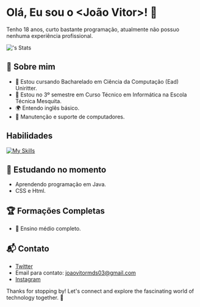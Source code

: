 # Olá, Eu sou o <João Vitor>! 👋

Tenho 18 anos, curto bastante programação, atualmente não possuo nenhuma experiência profissional.

![<agsjohn>'s Stats](https://github-readme-stats.vercel.app/api?username=<agsjohn>&theme=vue-dark&show_icons=true&hide_border=true&count_private=true)

## 🚀 Sobre mim

- 🔭 Estou cursando Bacharelado em Ciência da Computação (Ead) Uniritter.
- 📝 Estou no 3º semestre em Curso Técnico em Informática na Escola Técnica Mesquita.
- 🌍 Entendo inglês básico.
- 🔧 Manutenção e suporte de computadores. 

## Habilidades
[![My Skills](https://skillicons.dev/icons?i=c,mysql)](https://skillicons.dev)

## 🌱 Estudando no momento

  - Aprendendo programação em Java.
  - CSS e Html.

 ## 🏆 Formações Completas

- 🌟 Ensino médio completo.


## 📬 Contato

- [Twitter](https://twitter.com/AGsecretJohn)
- Email para contato: joaovitormds03@gmail.com
- [Instagram](https://www.instagram.com/agsjohn/)

Thanks for stopping by! Let's connect and explore the fascinating world of technology together. 🚀



<!--

Here are some ideas to get you started:

- 🔭 I’m currently working on ...
- 🌱 I’m currently learning ...
- 👯 I’m looking to collaborate on ...
- 🤔 I’m looking for help with ...
- 💬 Ask me about ...
- 📫 How to reach me: ...
- 😄 Pronouns: ...
- ⚡ Fun fact: ...
-->
